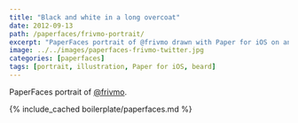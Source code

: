 ```yaml
---
title: "Black and white in a long overcoat"
date: 2012-09-13
path: /paperfaces/frivmo-portrait/
excerpt: "PaperFaces portrait of @frivmo drawn with Paper for iOS on an iPad."
image: ../../images/paperfaces-frivmo-twitter.jpg
categories: [paperfaces]
tags: [portrait, illustration, Paper for iOS, beard]
---
```


PaperFaces portrait of [@frivmo](https://twitter.com/frivmo).

{% include_cached boilerplate/paperfaces.md %}
